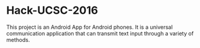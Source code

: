 # Hack-UCSC-2016

This project is an Android App for Android phones.
It is a universal communication application that can transmit text input through a variety of methods.
